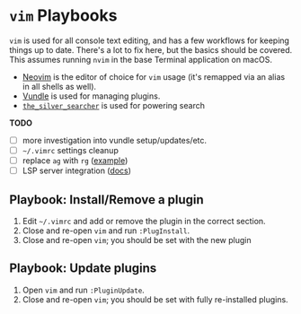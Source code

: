 # `vim` Playbooks

`vim` is used for all console text editing, and has a few workflows for keeping things up to date. There's a lot to fix here, but the basics should be covered. This assumes running `nvim` in the base Terminal application on macOS.

* [Neovim](https://neovim.io/) is the editor of choice for `vim` usage (it's remapped via an alias in all shells as well).
* [Vundle](https://github.com/VundleVim/Vundle.vim) is used for managing plugins.
* [`the_silver_searcher`](https://github.com/ggreer/the_silver_searcher) is used for powering search

**TODO**
- [ ] more investigation into vundle setup/updates/etc.
- [ ] `~/.vimrc` settings cleanup
- [ ] replace `ag` with `rg` ([example](https://phelipetls.github.io/posts/extending-vim-with-ripgrep/))
- [ ] LSP server integration ([docs](https://neovim.io/doc/user/lsp.html#lsp))

## Playbook: Install/Remove a plugin

1. Edit `~/.vimrc` and add or remove the plugin in the correct section.
2. Close and re-open `vim` and run `:PlugInstall`.
3. Close and re-open `vim`; you should be set with the new plugin

## Playbook: Update plugins

1. Open `vim` and run `:PluginUpdate`.
2. Close and re-open `vim`; you should be set with fully re-installed plugins.
